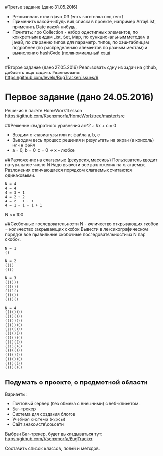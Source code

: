 #Третье задание (дано 31.05.2016)
* Реализовать стэк в java_03 (есть заготовка под тест)
* Применить какой-нибудь вид списка в проекте, например ArrayList, применить Date какой-нибудь, 
* Почитать: про Collection - набор однотипных элементов, по конкретным видам List, Set, Map, по функциональным методам в java8, по стиранию типов для параметр. типов, по хэш-таблицам подробнее (по распределению элементов по разным местам) и вычислению hashCode (полиномиальный хэш)
* 

#Второе задание (дано 27.05.2016)
Реализовать одну из задач на github, добавить еще задачи.
Реализовано: https://github.com/levelp/BugTracker/issues/6  
# Первое задание (дано 24.05.2016)

Решения в пакете HomeWork1Lesson https://github.com/Ksenomorfa/HomeWork/tree/master/src

##Решение квадратного уравнения a*x^2 + b*x + c = 0
 * Вводим с клавиатуры или из файла a, b, c
 * Выводим весь процесс решения и результаты на экран (в консоль) или в файл
 * a = 0, b = 0, c = 0  =>  x - любое
  
##Разложение на слагаемые (рекурсия, массивы)
Пользователь вводит натуральное число N
Надо вывести все разложения на слагаемые. Разложения отличающиеся порядком слагаемых считаются одинаковыми.
```
N = 4
4 = 4
4 = 3 + 1
4 = 2 + 2
4 = 2 + 1 + 1
4 = 1 + 1 + 1 + 1
```
N <= 100

##Скобочные последовательности
N - количество открывающих скобок = количество закрывающих скобок
Вывести в лексикографическом порядке все правильные скобочные последовательности из N пар скобок.
```
N = 1
()
```
```
N = 2
(())
()()
```
```
N = 3
((()))
(()())
(())()
()(())
()()()
```
```
N = 4
(((())))
((()()))
((())())
((()))()
(()(()))
(()()())
(()())()
(())(())
(())()()
()((()))
()(()())
()(())()
()()(())
()()()()
```

## Подумать о проекте, о предметной области
Варианты:
* Почтовый сервер (без обмена с внешними) с веб-клиентом.
* Баг-трекер
* Система для создания блогов
* Учебная система (курсы)
* Сайт знакомств\соцсети 

Выбран Баг-трекер, будет выкладываться тут: https://github.com/Ksenomorfa/BugTracker 

Составить список классов, полей и методов.
